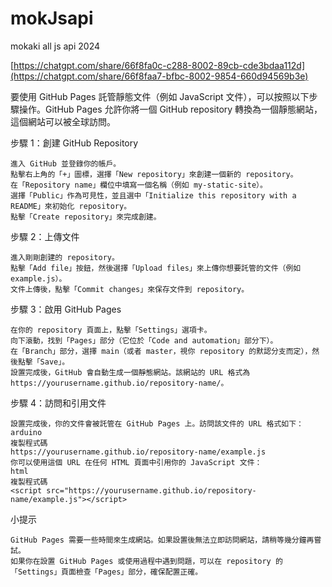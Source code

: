 # mokJsapi

mokaki all js api 2024

[https://chatgpt.com/share/66f8fa0c-c288-8002-89cb-cde3bdaa112d](https://chatgpt.com/share/66f8faa7-bfbc-8002-9854-660d94569b3e)


要使用 GitHub Pages 託管靜態文件（例如 JavaScript 文件），可以按照以下步驟操作。GitHub Pages 允許你將一個 GitHub repository 轉換為一個靜態網站，這個網站可以被全球訪問。

步驟 1：創建 GitHub Repository
  
    進入 GitHub 並登錄你的帳戶。
    點擊右上角的「+」圖標，選擇「New repository」來創建一個新的 repository。
    在「Repository name」欄位中填寫一個名稱（例如 my-static-site）。
    選擇「Public」作為可見性，並且選中「Initialize this repository with a README」來初始化 repository。
    點擊「Create repository」來完成創建。

步驟 2：上傳文件

    進入剛剛創建的 repository。
    點擊「Add file」按鈕，然後選擇「Upload files」來上傳你想要託管的文件（例如 example.js）。
    文件上傳後，點擊「Commit changes」來保存文件到 repository。

步驟 3：啟用 GitHub Pages

    在你的 repository 頁面上，點擊「Settings」選項卡。
    向下滾動，找到「Pages」部分（它位於「Code and automation」部分下）。
    在「Branch」部分，選擇 main（或者 master，視你 repository 的默認分支而定），然後點擊「Save」。
    設置完成後，GitHub 會自動生成一個靜態網站。該網站的 URL 格式為 https://yourusername.github.io/repository-name/。

步驟 4：訪問和引用文件

    設置完成後，你的文件會被託管在 GitHub Pages 上。訪問該文件的 URL 格式如下：
    arduino
    複製程式碼
    https://yourusername.github.io/repository-name/example.js
    你可以使用這個 URL 在任何 HTML 頁面中引用你的 JavaScript 文件：
    html
    複製程式碼
    <script src="https://yourusername.github.io/repository-name/example.js"></script>

小提示

    GitHub Pages 需要一些時間來生成網站。如果設置後無法立即訪問網站，請稍等幾分鐘再嘗試。
    如果你在設置 GitHub Pages 或使用過程中遇到問題，可以在 repository 的「Settings」頁面檢查「Pages」部分，確保配置正確。
